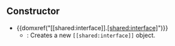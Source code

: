 ## Constructor

- {{domxref("[[shared:interface]].[[shared:interface]]()")}}
  - : Creates a new `[[shared:interface]]` object.
